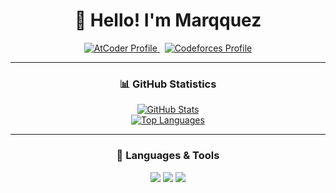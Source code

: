 <h1 align="center">👋 Hello! I'm Marqquez</h1>

<div align="center">
<a href="https://atcoder.jp/users/Marqquez">
  <img src="https://img.shields.io/badge/AtCoder-Marqquez-blue?style=for-the-badge&logo=atcoder" alt="AtCoder Profile"/>
</a>
&nbsp;
<a href="https://codeforces.com/profile/Marqquez">
  <img src="https://img.shields.io/badge/Codeforces-Marqquez-orange?style=for-the-badge&logo=codeforces" alt="Codeforces Profile"/>
</a>
</div>

---

<h3 align="center">📊 GitHub Statistics</h3>

<div align="center">

<a href="https://github.com/Marqquez">
  <img src="https://github-readme-stats.vercel.app/api?username=Marqquez&show_icons=true&theme=tokyonight" alt="GitHub Stats" />
</a>
<br>
<a href="https://github.com/Marqquez">
  <img src="https://github-readme-stats.vercel.app/api/top-langs/?username=Marqquez&layout=compact&theme=tokyonight" alt="Top Languages" />
</a>

</div>

---

<h3 align="center">🚀 Languages & Tools</h3>

<div align="center">
  
<img src="https://img.shields.io/badge/C++-00599C?style=for-the-badge&logo=c%2B%2B&logoColor=white" />
<img src="https://img.shields.io/badge/Python-3776AB?style=for-the-badge&logo=python&logoColor=white" />
<img src="https://img.shields.io/badge/JavaScript-F7DF1E?style=for-the-badge&logo=javascript&logoColor=black" />

</div>
